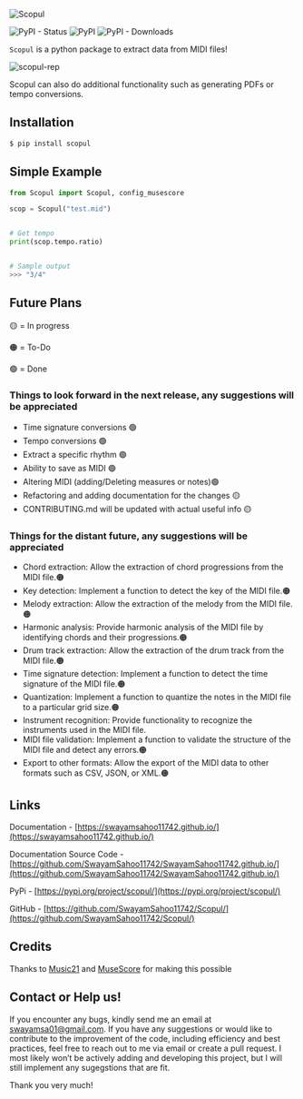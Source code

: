 ![Scopul](https://user-images.githubusercontent.com/117121187/219178220-f0db6cef-ab90-406f-acfc-e14b6ff8677d.jpg)

![PyPI - Status](https://img.shields.io/pypi/status/Scopul)
![PyPI](https://img.shields.io/pypi/v/scopul)
![PyPI - Downloads](https://img.shields.io/pypi/dm/scopul)

`Scopul` is a python package to extract data from MIDI files!

![scopul-rep](https://user-images.githubusercontent.com/117121187/219198671-72a73a16-b168-4b4c-abe5-e384c9624e3c.gif)

Scopul can also do additional functionality such as generating PDFs or tempo conversions.


## Installation
```cmd
$ pip install scopul
```

## Simple Example

```python
from Scopul import Scopul, config_musescore

scop = Scopul("test.mid")


# Get tempo
print(scop.tempo.ratio)


# Sample output
>>> "3/4"

```
## Future Plans
🟡 = In progress

🟠 = To-Do

🟢 = Done

### Things to look forward in the next release, any suggestions will be appreciated
- Time signature conversions 🟢
- Tempo conversions 🟢
- Extract a specific rhythm 🟢
- Ability to save as MIDI 🟢
- Altering MIDI (adding/Deleting measures or notes)🟢
- Refactoring and adding documentation for the changes 🟡
- CONTRIBUTING.md will be updated with actual useful info 🟡

### Things for the distant future, any suggestions will be appreciated
- Chord extraction: Allow the extraction of chord progressions from the MIDI file.🟠
- Key detection: Implement a function to detect the key of the MIDI file.🟠
- Melody extraction: Allow the extraction of the melody from the MIDI file.🟠
- Harmonic analysis: Provide harmonic analysis of the MIDI file by identifying chords and their progressions.🟠
- Drum track extraction: Allow the extraction of the drum track from the MIDI file.🟠
- Time signature detection: Implement a function to detect the time signature of the MIDI file.🟠
- Quantization: Implement a function to quantize the notes in the MIDI file to a particular grid size.🟠
- Instrument recognition: Provide functionality to recognize the instruments used in the MIDI file.
- MIDI file validation: Implement a function to validate the structure of the MIDI file and detect any errors.🟠
- Export to other formats: Allow the export of the MIDI data to other formats such as CSV, JSON, or XML.🟠

## Links
Documentation - [https://swayamsahoo11742.github.io/](https://swayamsahoo11742.github.io/)

Documentation Source Code - [https://github.com/SwayamSahoo11742/SwayamSahoo11742.github.io/](https://github.com/SwayamSahoo11742/SwayamSahoo11742.github.io/)

PyPi - [https://pypi.org/project/scopul/](https://pypi.org/project/scopul/)

GitHub - [https://github.com/SwayamSahoo11742/Scopul/](https://github.com/SwayamSahoo11742/Scopul/)

## Credits
Thanks to [Music21](https://web.mit.edu/music21/doc/) and [MuseScore](https://musescore.org/en/download) for making this possible

## Contact or Help us!
If you encounter any bugs, kindly send me an email at swayamsa01@gmail.com. If you have any suggestions or would like to contribute to the improvement of the code, including efficiency and best practices, feel free to reach out to me via email or create a pull request. I most likely won’t be actively adding and developing this project, but I will still implement any sugegstions that are fit.

Thank you very much!
